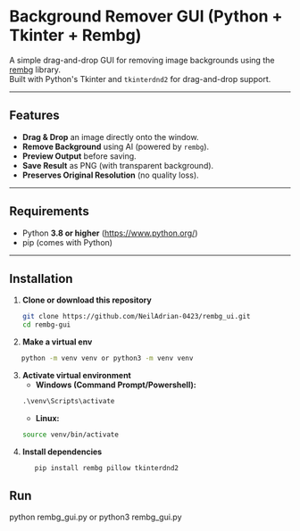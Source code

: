 # Background Remover GUI (Python + Tkinter + Rembg)

A simple drag-and-drop GUI for removing image backgrounds using the [rembg](https://github.com/danielgatis/rembg) library.  
Built with Python's Tkinter and `tkinterdnd2` for drag-and-drop support.

---

## Features
- **Drag & Drop** an image directly onto the window.
- **Remove Background** using AI (powered by `rembg`).
- **Preview Output** before saving.
- **Save Result** as PNG (with transparent background).
- **Preserves Original Resolution** (no quality loss).

---

## Requirements
- Python **3.8 or higher** (https://www.python.org/)
- pip (comes with Python)

---

## Installation

1. **Clone or download this repository**  
   ```bash
   git clone https://github.com/NeilAdrian-0423/rembg_ui.git
   cd rembg-gui
2. **Make a virtual env**
```bash
   python -m venv venv or python3 -m venv venv 
```
3. **Activate virtual environment**
   - **Windows (Command Prompt/Powershell):**
   ```cmd
   .\venv\Scripts\activate
   ```
   - **Linux:**
    ```bash
    source venv/bin/activate

4. **Install dependencies**
   ```cmd
      pip install rembg pillow tkinterdnd2
   ```

## Run

python rembg_gui.py or python3 rembg_gui.py